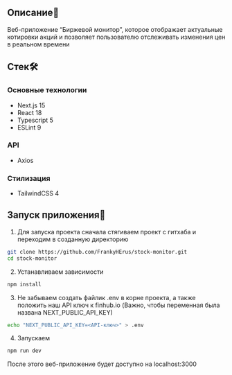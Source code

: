 ## Описание📝

Веб-приложение “Биржевой монитор”, которое отображает актуальные котировки акций и позволяет пользователю отслеживать изменения цен в реальном времени

## Стек🛠️
### Основные технологии
- Next.js 15
- React 18
- Typescript 5
- ESLint 9
### API
- Axios
### Стилизация
- TailwindCSS 4

## Запуск приложения🚀

1. Для запуска проекта сначала стягиваем проект с гитхаба и переходим в созданную директорию
```bash
git clone https://github.com/FrankyHErus/stock-monitor.git
cd stock-monitor
```
2. Устанавливаем зависимости
```bash
npm install
```
3. Не забываем создать файлик .env в корне проекта, а также положить наш API ключ к finhub.io (Важно, чтобы переменная была названа NEXT_PUBLIC_API_KEY)
```bash
echo "NEXT_PUBLIC_API_KEY=<API-ключ>" > .env
```
4. Запускаем
```bash
npm run dev
```

После этого веб-приложение будет доступно на localhost:3000
